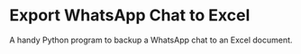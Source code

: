 # Export WhatsApp Chat to Excel

A handy Python program to backup a WhatsApp chat to an Excel document.
